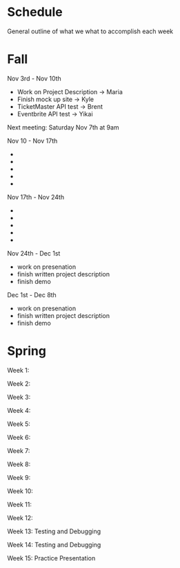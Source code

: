 # Schedule

General outline of what we what to accomplish each week

# Fall
Nov 3rd - Nov 10th
<ul>
  <li>Work on Project Description -> Maria</li>
  <li>Finish mock up site -> Kyle</li>
  <li>TicketMaster API test -> Brent</li>
  <li>Eventbrite API test -> Yikai</li>
</ul>

Next meeting: Saturday Nov 7th at 9am

Nov 10 - Nov 17th
<ul>
  <li></li>
  <li></li>
  <li></li>
  <li></li>
  <li></li>
</ul>

Nov 17th - Nov 24th
<ul>
  <li></li>
  <li></li>
  <li></li>
  <li></li>
  <li></li>
</ul>

Nov 24th - Dec 1st
<ul>
  <li>work on presenation</li>
  <li>finish written project description</li>
  <li>finish demo</li>
</ul>

Dec 1st - Dec 8th
<ul>
  <li>work on presenation</li>
  <li>finish written project description</li>
  <li>finish demo</li>
</ul>


# Spring

Week 1:

Week 2:

Week 3:

Week 4:

Week 5:

Week 6:

Week 7:

Week 8:

Week 9:

Week 10:

Week 11:

Week 12:

Week 13: Testing and Debugging

Week 14: Testing and Debugging

Week 15: Practice Presentation
